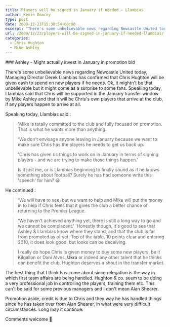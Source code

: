 ```yaml
---
title: Players will be signed in January if needed – Llambias
author: Kevin Doocey
type: post
date: 2009-12-23T15:30:54+00:00
excerpt: "There's some unbelievable news regarding Newcastle United today.."
url: /2009/12/23/players-will-be-signed-in-january-if-needed-llambias/
categories:
  - Chris Hughton
  - Mike Ashley
---
```


### Ashley - Might actually invest in January in promotion bid

There's some unbelievable news regarding Newcastle United today, Managing Director Derek Llambias has confirmed that Chris Hughton will be given cash to spend on new players if he needs. Ok, it mightn't be that unbelievable but it might come as a surprise to some fans. Speaking today, Llambias said that Chris will be supported in the January transfer window by Mike Ashley and that it will be Chris's own players that arrive at the club, if any players happen to arrive at all.

Speaking today, Llambias said :

> 'Mike is totally committed to the club and fully focused on promotion. That is what he wants more than anything.
>
> 'We don't envisage anyone leaving in January because we want to make sure Chris has the players he needs to get us back up.
>
> 'Chris has given us things to work on in January in terms of signing players - and we are trying to make those things happen.'
>
> Is it just me, or is Llambias beginning to finally sound as if he knows something about football? Surely he has had someone write this 'speech' for him? 😀

He continued :

> 'We will have to see, but we want to help and Mike will put the money in to help if Chris feels that it gives the club a better chance of returning to the Premier League.

> 'We haven't achieved anything yet, there is still a long way to go and we cannot be complacent.'
> 'Honestly though, it's good to see that Ashley & Llambias know where they stand, and that the club is far from promoted as of yet. Top of the table, 10 points clear and entering 2010, it does look good, but looks can be deceiving.

> I really do hope Chris is given money to buy some new players, be it Kilgallon or Dani Alves, **Ukra** or indeed any other talent that he thinks can benefit the club, Hughton deserves a shout in the transfer market.

The best thing that I think has come about since relegation is the way in which first team affairs are being handled. Hughton & co. seem to be doing a very professional job in controlling the players, training them etc. This can't be said for some previous managers and I don't mean Alan Shearer.

Promotion aside, credit is due to Chris and they way he has handled things since he has taken over from Alan Shearer, in what were very difficult circumstances. Long may it continue.

Comments welcome 🙂
